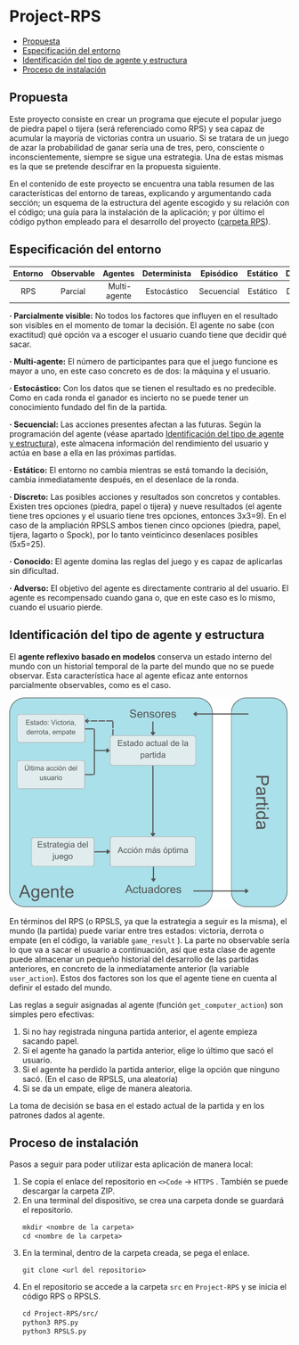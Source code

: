 Project-RPS
===========

* [Propuesta](#propuesta)
* [Especificación del entorno](#especificación-del-entorno)
* [Identificación del tipo de agente y estructura](#identificación-del-tipo-de-agente-y-estructura)
* [Proceso de instalación](#proceso-de-instalación)

## Propuesta
Este proyecto consiste en crear un programa que ejecute el popular juego de piedra papel o tijera (será referenciado como RPS) y sea capaz de acumular la mayoría de victorias contra un usuario. Si se tratara de un juego de azar la probabilidad de ganar sería una de tres, pero, consciente o inconscientemente, siempre se sigue una estrategia. Una de estas mismas es la que se pretende descifrar en la propuesta siguiente.

En el contenido de este proyecto se encuentra una tabla resumen de las características del entorno de tareas, explicando y argumentando cada sección; un esquema de la estructura del agente escogido y su relación con el código; una guía para la instalación de la aplicación; y por último el código python empleado para el desarrollo del proyecto ([carpeta RPS](/src/RPS)).
## Especificación del entorno

Entorno | Observable | Agentes | Determinista | Episódico | Estático | Discreto | Conocido | Adverso |
:---: | :---: | :---: | :---: | :---: | :---: | :---: | :---: | :---: |
 RPS | Parcial | Multi-agente | Estocástico | Secuencial | Estático |  Discreto |  Conocido | Adverso |

**· Parcialmente visible:**
	No todos los factores que influyen en el resultado son visibles en el momento de tomar la decisión. El agente no sabe (con exactitud) qué opción va a escoger el usuario cuando tiene que decidir qué sacar.

**· Multi-agente:**
	El número de participantes para que el juego funcione es mayor a uno, en este caso concreto es de dos: la máquina y el usuario.

**· Estocástico:**
	Con los datos que se tienen el resultado es no predecible. Como en cada ronda el ganador es incierto no se puede tener un conocimiento fundado del fin de la partida.

**· Secuencial:**
	Las acciones presentes afectan a las futuras. Según la programación del agente (véase apartado [Identificación del tipo de agente y estructura](#identificación-del-tipo-de-agente-y-estructura)), este almacena información del rendimiento del usuario y actúa en base a ella en las próximas partidas.

**· Estático:**
	El entorno no cambia mientras se está tomando la decisión, cambia inmediatamente después, en el desenlace de la ronda.

**· Discreto:**
	Las posibles acciones y resultados son concretos y contables. Existen tres opciones (piedra, papel o tijera) y nueve resultados (el agente tiene tres opciones y el usuario tiene tres opciones, entonces 3x3=9). En el caso de la ampliación RPSLS ambos tienen cinco opciones (piedra, papel, tijera, lagarto o Spock), por lo tanto veinticinco desenlaces posibles (5x5=25).

**· Conocido:**
	El agente domina las reglas del juego y es capaz de aplicarlas sin dificultad.

**· Adverso:**
	El objetivo del agente es directamente contrario al del usuario. El agente es recompensado cuando gana o, que en este caso es lo mismo, cuando el usuario pierde.

## Identificación del tipo de agente y estructura
El **agente reflexivo basado en modelos** conserva un estado interno del mundo con un historial temporal de la parte del mundo que no se puede observar. Esta característica hace al agente eficaz ante entornos parcialmente observables, como es el caso.

![Estructura del agente](./doc/AgenteRBM.png)

En términos del RPS (o RPSLS, ya que la estrategia a seguir es la misma), el mundo (la partida) puede variar entre tres estados: victoria, derrota o empate (en el código, la variable `game_result` ). La parte no observable sería lo que va a sacar el usuario a continuación, así que esta clase de agente puede almacenar un pequeño historial del desarrollo de las partidas anteriores, en concreto de la inmediatamente anterior (la variable `user_action`). Estos dos factores son los que el agente tiene en cuenta al definir el estado del mundo.

Las reglas a seguir asignadas al agente (función `get_computer_action`) son simples pero efectivas:
1. Si no hay registrada ninguna partida anterior, el agente empieza sacando papel.
2. Si el agente ha ganado la partida anterior, elige lo último que sacó el usuario.
3. Si el agente ha perdido la partida anterior, elige la opción que ninguno sacó. (En el caso de RPSLS, una aleatoria)
4. Si se da un empate, elige de manera aleatoria.

La toma de decisión se basa en el estado actual de la partida y en los patrones dados al agente.

## Proceso de instalación
Pasos a seguir para poder utilizar esta aplicación de manera local:

1. Se copia el enlace del repositorio en `<>Code` -> `HTTPS` . También se puede descargar la carpeta ZIP.
2. En una terminal del dispositivo, se crea una carpeta donde se guardará el repositorio.
	```
	mkdir <nombre de la carpeta>
	cd <nombre de la carpeta>
	```
3. En la terminal, dentro de la carpeta creada, se pega el enlace.
	```
	git clone <url del repositorio>
	```
4. En el repositorio se accede a la carpeta `src` en `Project-RPS` y se inicia el código RPS o RPSLS.
	```
	cd Project-RPS/src/
	python3 RPS.py
	python3 RPSLS.py
	```